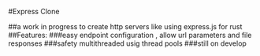 #Express Clone

##a work in progress to create http servers like using express.js for rust
 ##Features:
  ###easy endpoint configuration , allow url parameters and file responses
  ###safety multithreaded usig thread pools 
  ###still on develop
  
